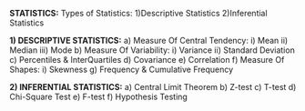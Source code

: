 **STATISTICS:**
      Types of Statistics:
        1)Descriptive Statistics
        2)Inferential Statistics

        
  **1) DESCRIPTIVE STATISTICS:**
        a) Measure Of Central Tendency:
            i) Mean
            ii) Median
            iii) Mode
        b) Measure Of Variability:
            i) Variance
            ii) Standard Deviation
        c) Percentiles & InterQuartiles
        d) Covariance
        e) Correlation
        f) Measure Of Shapes:
            i) Skewness
        g) Frequency & Cumulative Frequency 

        
  **2) INFERENTIAL STATISTICS:**
        a) Central Limit Theorem
        b) Z-test
        c) T-test
        d) Chi-Square Test
        e) F-test
        f) Hypothesis Testing
  
